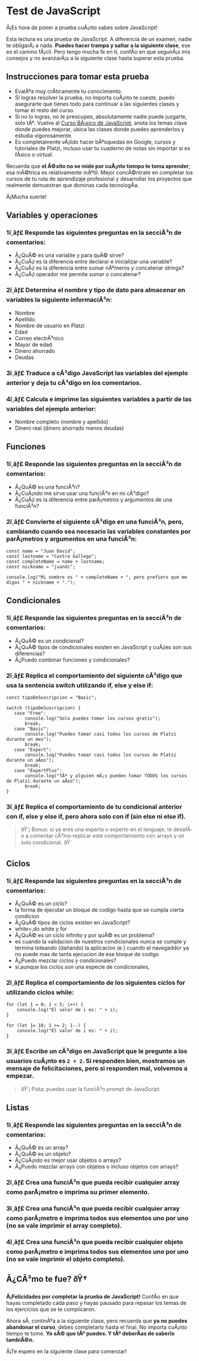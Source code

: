 # Test de JavaScript

Â¡Es hora de poner a prueba cuÃ¡nto sabes sobre JavaScript!

Esta lectura es una prueba de JavaScript. A diferencia de un examen, nadie te obligarÃ¡ a nada. **Puedes hacer trampa y saltar a la siguiente clase**, ese es el camino fÃ¡cil. Pero tengo mucha fe en ti, confÃ­o en que seguirÃ¡s mis consejos y no avanzarÃ¡s a la siguiente clase hasta superar esta prueba.

## Instrucciones para tomar esta prueba

- EvalÃºa muy crÃ­ticamente tu conocimiento.
- Si logras resolver la prueba, no importa cuÃ¡nto te cueste, puedo asegurarte que tienes todo para continuar a las siguientes clases y tomar el resto del curso.
- Si no lo logras, no te preocupes, absolutamente nadie puede juzgarte, solo tÃº. Vuelve al [Curso BÃ¡sico de JavaScript](https://platzi.com/cursos/basico-javascript/), anota los temas clave donde puedes mejorar, ubica las clases donde puedes aprenderlos y estudia vigorosamente.
- Es completamente vÃ¡lido hacer bÃºsquedas en Google, cursos y tutoriales de Platzi, incluso usar tu cuaderno de notas sin importar si es fÃ­sico o virtual.

Recuerda que **el Ã©xito no se mide por cuÃ¡nto tiempo te toma aprender**, esa mÃ©trica es relativamente inÃºtil. Mejor concÃ©ntrate en completar los cursos de tu ruta de aprendizaje profesional y desarrollar los proyectos que realmente demuestran que dominas cada tecnologÃ­a.

Â¡Mucha suerte!


## Variables y operaciones

### 1ï¸âƒ£ Responde las siguientes preguntas en la secciÃ³n de comentarios:

- Â¿QuÃ© es una variable y para quÃ© sirve?
- Â¿CuÃ¡l es la diferencia entre declarar e inicializar una variable?
- Â¿CuÃ¡l es la diferencia entre sumar nÃºmeros y concatenar strings?
- Â¿CuÃ¡l operador me permite sumar o concatenar?

### 2ï¸âƒ£ Determina el nombre y tipo de dato para almacenar en variables la siguiente informaciÃ³n:

- Nombre
- Apellido
- Nombre de usuario en Platzi
- Edad
- Correo electrÃ³nico
- Mayor de edad
- Dinero ahorrado
- Deudas

### 3ï¸âƒ£ Traduce a cÃ³digo JavaScript las variables del ejemplo anterior y deja tu cÃ³digo en los comentarios.

### 4ï¸âƒ£ Calcula e imprime las siguientes variables a partir de las variables del ejemplo anterior:

- Nombre completo (nombre y apellido)
- Dinero real (dinero ahorrado menos deudas)
 

## Funciones

### 1ï¸âƒ£ Responde las siguientes preguntas en la secciÃ³n de comentarios:

- Â¿QuÃ© es una funciÃ³n?
- Â¿CuÃ¡ndo me sirve usar una funciÃ³n en mi cÃ³digo?
- Â¿CuÃ¡l es la diferencia entre parÃ¡metros y argumentos de una funciÃ³n?

### 2ï¸âƒ£ Convierte el siguiente cÃ³digo en una funciÃ³n, pero, cambiando cuando sea necesario las variables constantes por parÃ¡metros y argumentos en una funciÃ³n:

```
const name = "Juan David";
const lastname = "Castro Gallego";
const completeName = name + lastname;
const nickname = "juandc";

console.log("Mi nombre es " + completeName + ", pero prefiero que me digas " + nickname + ".");
```


## Condicionales

### 1ï¸âƒ£ Responde las siguientes preguntas en la secciÃ³n de comentarios:

- Â¿QuÃ© es un condicional?
- Â¿QuÃ© tipos de condicionales existen en JavaScript y cuÃ¡les son sus diferencias?
- Â¿Puedo combinar funciones y condicionales?

### 2ï¸âƒ£ Replica el comportamiento del siguiente cÃ³digo que usa la sentencia switch utilizando if, else y else if:

```
const tipoDeSuscripcion = "Basic";

switch (tipoDeSuscripcion) {
   case "Free":
       console.log("Solo puedes tomar los cursos gratis");
       break;
   case "Basic":
       console.log("Puedes tomar casi todos los cursos de Platzi durante un mes");
       break;
   case "Expert":
       console.log("Puedes tomar casi todos los cursos de Platzi durante un aÃ±o");
       break;
   case "ExpertPlus":
       console.log("TÃº y alguien mÃ¡s pueden tomar TODOS los cursos de Platzi durante un aÃ±o");
       break;
}
```

### 3ï¸âƒ£ Replica el comportamiento de tu condicional anterior con if, else y else if, pero ahora solo con if (sin else ni else if).

> ðŸ’¡ Bonus: si ya eres una experta o experto en el lenguaje, te desafÃ­o a comentar cÃ³mo replicar este comportamiento con arrays y un solo condicional. ðŸ˜


## Ciclos

### 1ï¸âƒ£ Responde las siguientes preguntas en la secciÃ³n de comentarios:

- Â¿QuÃ© es un ciclo?
- la forma de ejecutar un bloque de codigo hasta que se cumpla cierta condicion
- Â¿QuÃ© tipos de ciclos existen en JavaScript?
- white=,do white y for 
- Â¿QuÃ© es un ciclo infinito y por quÃ© es un problema?
- es cuando la validacion de nuestros condicionales nunca se cumple y termina toteando (dañando) la aplicacion (e.) cuando el navegaddor ya no puede mas de tanta ejecucion de ese bloque de codigo
- Â¿Puedo mezclar ciclos y condicionales?
- si,aunque los ciclos son una especie de  condicionales,

### 2ï¸âƒ£ Replica el comportamiento de los siguientes ciclos for utilizando ciclos while:

```
for (let 1 = 0; 1 < 5; i++) {
    console.log("El valor de i es: " + i);
}

for (let 1= 10; 1 >= 2; 1--) {
    console.log("El valor de i es: " + i);
}
```

### 3ï¸âƒ£ Escribe un cÃ³digo en JavaScript que le pregunte a los usuarios cuÃ¡nto es `2 + 2`. Si responden bien, mostramos un mensaje de felicitaciones, pero si responden mal, volvemos a empezar.

> ðŸ’¡ Pista: puedes usar la funciÃ³n prompt de JavaScript.


## Listas

### 1ï¸âƒ£ Responde las siguientes preguntas en la secciÃ³n de comentarios:

- Â¿QuÃ© es un array?
- Â¿QuÃ© es un objeto?
- Â¿CuÃ¡ndo es mejor usar objetos o arrays?
- Â¿Puedo mezclar arrays con objetos o incluso objetos con arrays?

### 2ï¸âƒ£ Crea una funciÃ³n que pueda recibir cualquier array como parÃ¡metro e imprima su primer elemento.

### 3ï¸âƒ£ Crea una funciÃ³n que pueda recibir cualquier array como parÃ¡metro e imprima todos sus elementos uno por uno (no se vale imprimir el array completo).

### 4ï¸âƒ£ Crea una funciÃ³n que pueda recibir cualquier objeto como parÃ¡metro e imprima todos sus elementos uno por uno (no se vale imprimir el objeto completo).


## Â¿CÃ³mo te fue? ðŸ†

**Â¡Felicidades por completar la prueba de JavaScript!** ConfÃ­o en que hayas completado cada paso y hayas pausado para repasar los temas de los ejercicios que se te complicaron.

Ahora sÃ­, continÃºa a la siguiente clase, pero recuerda que **ya no puedes abandonar el curso**, debes completarlo hasta el final. No importa cuÃ¡nto tiempo te tome. **Yo sÃ© que tÃº puedes. Y tÃº deberÃ­as de saberlo tambiÃ©n.**

Â¡Te espero en la siguiente clase para comenzar!